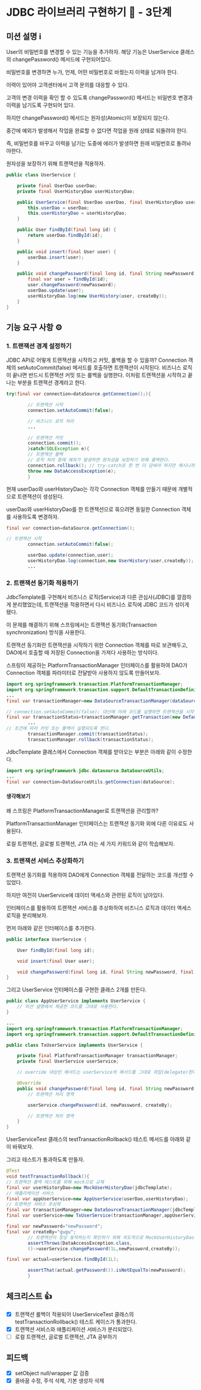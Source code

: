 # JDBC 라이브러리 구현하기 🚀 - 3단계

## 미션 설명 ℹ️

User의 비밀번호를 변경할 수 있는 기능을 추가하자. 해당 기능은 UserService 클래스의 changePassword() 메서드에 구현되어있다.

비밀번호를 변경하면 누가, 언제, 어떤 비밀번호로 바꿨는지 이력을 남겨야 한다.

이력이 있어야 고객센터에서 고객 문의를 대응할 수 있다.

고객의 변경 이력을 확인 할 수 있도록 changePassword() 메서드는 비밀번호 변경과 이력을 남기도록 구현되어 있다.

하지만 changePassword() 메서드는 원자성(Atomic)이 보장되지 않는다.

중간에 예외가 발생해서 작업을 완료할 수 없다면 작업을 원래 상태로 되돌려야 한다.

즉, 비밀번호를 바꾸고 이력을 남기는 도중에 에러가 발생하면 원래 비밀번호로 돌려놔야한다.

원자성을 보장하기 위해 트랜잭션을 적용하자.

```java
public class UserService {

    private final UserDao userDao;
    private final UserHistoryDao userHistoryDao;

    public UserService(final UserDao userDao, final UserHistoryDao userHistoryDao) {
        this.userDao = userDao;
        this.userHistoryDao = userHistoryDao;
    }

    public User findById(final long id) {
        return userDao.findById(id);
    }

    public void insert(final User user) {
        userDao.insert(user);
    }

    public void changePassword(final long id, final String newPassword, final String createBy) {
        final var user = findById(id);
        user.changePassword(newPassword);
        userDao.update(user);
        userHistoryDao.log(new UserHistory(user, createBy));
    }
}

```

## 기능 요구 사항 ⚙️

### 1. 트랜잭션 경계 설정하기

JDBC API로 어떻게 트랜잭션을 시작하고 커밋, 롤백을 할 수 있을까? Connection 객체의 setAutoCommit(false) 메서드를 호출하면 트랜잭션이 시작된다. 비즈니스 로직이 끝나면 반드시
트랜잭션 커밋 또는 롤백을 실행한다. 이처럼 트랜잭션을 시작하고 끝나는 부분을 트랜잭션 경계라고 한다.

```java
try(final var connection=dataSource.getConnection();){

        // 트랜잭션 시작
        connection.setAutoCommit(false);

        // 비즈니스 로직 처리
        ...

        // 트랜잭션 커밋
        connection.commit();
        }catch(SQLException e){
        // 트랜잭션 롤백
        // 로직 처리 중에 예외가 발생하면 원자성을 보장하기 위해 롤백한다.
        connection.rollback(); // try-catch로 한 번 더 감싸야 하지만 예시니까 생략
        throw new DataAccessException(e);
        }

```

현재 userDao와 userHistoryDao는 각각 Connection 객체를 만들기 때문에 개별적으로 트랜잭션이 생성된다.

userDao와 userHistoryDao를 한 트랜잭션으로 묶으려면 동일한 Connection 객체를 사용하도록 변경하자.

```java
final var connection=dataSource.getConnection();

// 트랜잭션 시작
        connection.setAutoCommit(false);

        userDao.update(connection,user);
        userHistoryDao.log(connection,new UserHistory(user,createBy));
        ...

```

### 2. 트랜잭션 동기화 적용하기

JdbcTemplate를 구현해서 비즈니스 로직(Service)과 다른 관심사(JDBC)를 깔끔하게 분리했었는데, 트랜잭션을 적용하면서 다시 비즈니스 로직에 JDBC 코드가 섞이게 됐다.

이 문제를 해결하기 위해 스프링에서는 트랜잭션 동기화(Transaction synchronization) 방식을 사용한다.

트랜잭션 동기화란 트랜잭션을 시작하기 위한 Connection 객체를 따로 보관해두고, DAO에서 호출할 때 저장된 Connection을 가져다 사용하는 방식이다.

스프링이 제공하는 PlatformTransactionManager 인터페이스를 활용하여 DAO가 Connection 객체를 파라미터로 전달받아 사용하지 않도록 만들어보자.

```java
import org.springframework.transaction.PlatformTransactionManager;
import org.springframework.transaction.support.DefaultTransactionDefinition;
...
final var transactionManager=new DataSourceTransactionManager(dataSource());

// connection.setAutoCommit(false); 대신에 아래 코드를 실행하면 트랜잭션을 시작한다.
final var transactionStatus=transactionManager.getTransaction(new DefaultTransactionDefinition());
        ...
// 조건에 따라 커밋 또는 롤백이 실행되도록 한다.
        transactionManager.commit(transactionStatus);
        transactionManager.rollback(transactionStatus);

```

JdbcTemplate 클래스에서 Connection 객체를 받아오는 부분은 아래와 같이 수정한다.

```java
import org.springframework.jdbc.datasource.DataSourceUtils;
...
final var connection=DataSourceUtils.getConnection(dataSource);

```

#### 생각해보기

왜 스프링은 PlatformTransactionManager로 트랜잭션을 관리할까?

PlatformTransactionManager 인터페이스는 트랜잭션 동기화 외에 다른 이유로도 사용된다.

로컬 트랜잭션, 글로벌 트랜잭션, JTA 라는 세 가지 키워드와 같이 학습해보자.

### 3. 트랜잭션 서비스 추상화하기

트랜잭션 동기화를 적용하여 DAO에게 Connection 객체를 전달하는 코드를 개선할 수 있었다.

하지만 여전히 UserService에 데이터 액세스와 관련된 로직이 남아있다.

인터페이스를 활용하여 트랜잭션 서비스를 추상화하여 비즈니스 로직과 데이터 액세스 로직을 분리해보자.

먼저 아래와 같은 인터페이스를 추가한다.

```java
public interface UserService {

    User findById(final long id);

    void insert(final User user);

    void changePassword(final long id, final String newPassword, final String createBy);
}

```

그리고 UserService 인터페이스를 구현한 클래스 2개를 만든다.

```java
public class AppUserService implements UserService {
    // 미션 설명에서 제공한 코드를 그대로 사용한다.
}

```

```java
...
import org.springframework.transaction.PlatformTransactionManager;
import org.springframework.transaction.support.DefaultTransactionDefinition;

public class TxUserService implements UserService {

    private final PlatformTransactionManager transactionManager;
    private final UserService userService;

    // override 대상인 메서드는 userService의 메서드를 그대로 위임(delegate)한다.

    @Override
    public void changePassword(final long id, final String newPassword, final String createBy) {
        // 트랜잭션 처리 영역

        userService.changePassword(id, newPassword, createBy);

        // 트랜잭션 처리 영역
    }
}

```

UserServiceTest 클래스의 testTransactionRollback() 테스트 메서드를 아래와 같이 바꿔보자.

그리고 테스트가 통과하도록 만들자.

```java
@Test
void testTransactionRollback(){
// 트랜잭션 롤백 테스트를 위해 mock으로 교체
final var userHistoryDao=new MockUserHistoryDao(jdbcTemplate);
// 애플리케이션 서비스
final var appUserService=new AppUserService(userDao,userHistoryDao);
// 트랜잭션 서비스 추상화
final var transactionManager=new DataSourceTransactionManager(jdbcTemplate.getDataSource());
final var userService=new TxUserService(transactionManager,appUserService);

final var newPassword="newPassword";
final var createBy="gugu";
        // 트랜잭션이 정상 동작하는지 확인하기 위해 의도적으로 MockUserHistoryDao에서 예외를 발생시킨다.
        assertThrows(DataAccessException.class,
        ()->userService.changePassword(1L,newPassword,createBy));

final var actual=userService.findById(1L);

        assertThat(actual.getPassword()).isNotEqualTo(newPassword);
        }

```

## 체크리스트 👍

- [x] 트랜잭션 롤백이 적용되어 UserServiceTest 클래스의 testTransactionRollback() 테스트 케이스가 통과한다.
- [x] 트랜잭션 서비스와 애플리케이션 서비스가 분리되었다.
- [ ] 로컬 트랜잭션, 글로벌 트랜잭션, JTA 공부하기

## 피드백

- [x] setObject null/wrapper 값 검증
- [x] 줄바꿈 수정, 주석 삭제, 기본 생성자 삭제
